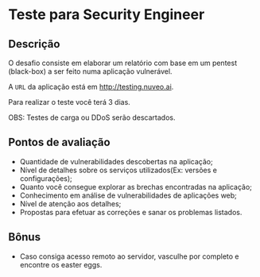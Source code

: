 # Teste para Security Engineer

## Descrição

O desafio consiste em elaborar um relatório com base em um pentest (black-box) a ser feito numa aplicação vulnerável.

A `URL` da aplicação está em http://testing.nuveo.ai.

Para realizar o teste você terá 3 dias.

OBS: Testes de carga ou DDoS serão descartados.

## Pontos de avaliação

- Quantidade de vulnerabilidades descobertas na aplicação;
- Nível de detalhes sobre os serviços utilizados(Ex: versões e configurações);
- Quanto você consegue explorar as brechas encontradas na aplicação;
- Conhecimento em análise de vulnerabilidades de aplicações web;
- Nível de atenção aos detalhes;
- Propostas para efetuar as correções e sanar os problemas listados.

## Bônus

- Caso consiga acesso remoto ao servidor, vasculhe por completo e encontre os easter eggs.
